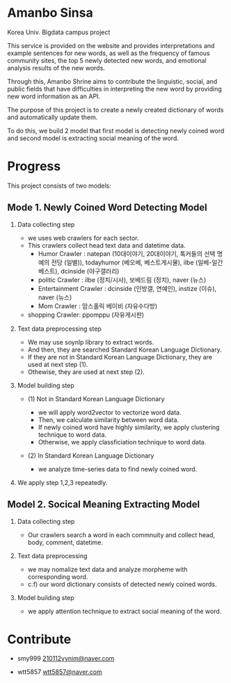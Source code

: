 # Amanbo Sinsa

Korea Univ. Bigdata campus project

This service is provided on the website and provides interpretations and example sentences for new words, as well as the frequency of famous community sites, the top 5 newly detected new words, and emotional analysis results of the new words.

Through this, Amanbo Shrine aims to contribute the linguistic, social, and public fields that have difficulties in interpreting the new word by providing new word information as an API.

The purpose of this project is to create a newly created dictionary of words and automatically update them.

To do this, we build 2 model that first model is detecting newly coined word and second model is extracting social meaning of the word.

# Progress

This project consists of two models:

## Mode 1. Newly Coined Word Detecting Model

1. Data collecting step
    - we uses web crawlers for each sector.
    - This crawlers collect head text data and datetime data.  
    	- Humor Crawler : natepan (10대이야기, 20대이야기, 톡커들의 선택 명예의 전당 (일별)), todayhumor (베오베, 베스트게시물), ilbe (일베-일간베스트), dcinside (야구갤러리)
    	- politic Crawler : ilbe (정치/시사), 보배드림 (정치), naver (뉴스)
    	- Entertainment Crawler : dcinside (인방갤, 연예인), instize (이슈), naver (뉴스)
    	- Mom Crawler : 맘스홀릭 베이비 (자유수다방)
	- shopping Crawler: ppomppu (자유게시판)
    
2. Text data preprocessing step
    - We may use soynlp library to extract words.
    - And then, they are searched Standard Korean Language Dictionary.
    - If they are not in Standard Korean Language Dictionary, they are used at next step (1).
    - Othewise, they are used at next step (2).

3. Model building step
    - (1)  Not in Standard Korean Language Dictionary
    	- we will apply word2vector to vectorize word data.
    	- Then, we calculate similarity between word data.
    	- If newly coined word have highly similarity, we apply clustering technique to word data.
    	- Otherwise, we apply classficiation technique to word data.
	
    - (2)  In Standard Korean Language Dictionary
    	- we analyze time-series data to find newly coined word.

4. We apply step 1,2,3 repeatedly.

## Model 2. Socical Meaning Extracting Model

1. Data collecting step
   - Our crawlers search a word in each commnuity and collect head, body, comment, datetime.

2. Text data preprocessing
   - we may nomalize text data and analyze morpheme with corresponding word.
   - c.f) our word dictionary consists of detected newly coined words.

3. Model building step
   - we apply attention technique to extract social meaning of the word.

# Contribute

- smy999 210112yynim@naver.com

- wtt5857 wtt5857@naver.com


